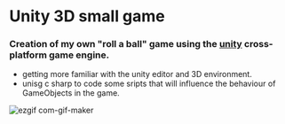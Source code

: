 # Unity 3D small game

### Creation of my own "roll a ball" game using the [unity](https://unity.com/) cross-platform game engine.

- getting more familiar with the unity editor and 3D environment.
- unisg c sharp to code some sripts that will influence the behaviour of GameObjects in the game.


![ezgif com-gif-maker](https://user-images.githubusercontent.com/89401289/171291371-c37332e5-82c6-42c3-bf09-a9756e8756be.gif)
